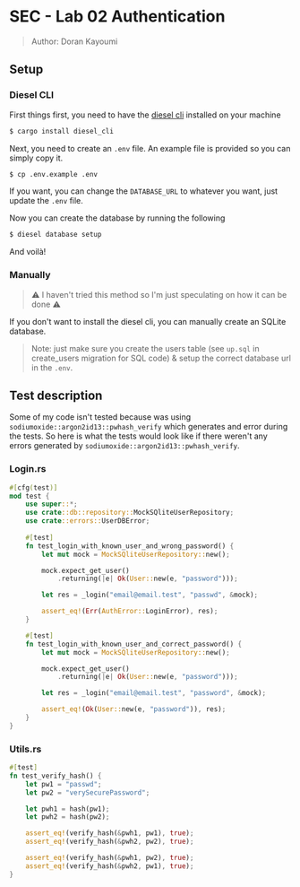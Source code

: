 # SEC - Lab 02 Authentication
> Author: Doran Kayoumi

## Setup

### Diesel CLI

First things first, you need to have the [diesel cli](https://crates.io/crates/diesel_cli) installed on your machine

```bash
$ cargo install diesel_cli 
```

Next, you need to create an `.env` file. An example file is provided so you can simply copy it.

```bash
$ cp .env.example .env
```

If you want, you can change the `DATABASE_URL` to whatever you want, just update the `.env` file.

Now you can create the database by running the following

```bash
$ diesel database setup
```

And voilà!

### Manually

> :warning: I haven't tried this method so I'm just speculating on how it can be done :warning:

If you don't want to install the diesel cli, you can manually create an SQLite database.

> Note: just make sure you create the users table (see `up.sql` in create_users migration for SQL code) & setup the correct database url in the `.env`.

## Test description

Some of my code isn't tested because was using `sodiumoxide::argon2id13::pwhash_verify` which generates and error during the tests. So here is what the tests would look like if there weren't any errors generated by `sodiumoxide::argon2id13::pwhash_verify`.

### Login.rs
```rust
#[cfg(test)]
mod test {
    use super::*;
    use crate::db::repository::MockSQliteUserRepository;
    use crate::errors::UserDBError;
    
    #[test]
    fn test_login_with_known_user_and_wrong_password() {
        let mut mock = MockSQliteUserRepository::new();

        mock.expect_get_user()
            .returning(|e| Ok(User::new(e, "password")));

        let res = _login("email@email.test", "passwd", &mock);

        assert_eq!(Err(AuthError::LoginError), res);
    }

    #[test]
    fn test_login_with_known_user_and_correct_password() {
        let mut mock = MockSQliteUserRepository::new();

        mock.expect_get_user()
            .returning(|e| Ok(User::new(e, "password")));

        let res = _login("email@email.test", "password", &mock);

        assert_eq!(Ok(User::new(e, "password")), res);
    }
}

```
### Utils.rs


```rust
#[test]
fn test_verify_hash() {
    let pw1 = "passwd";
    let pw2 = "verySecurePassword";

    let pwh1 = hash(pw1);
    let pwh2 = hash(pw2);

    assert_eq!(verify_hash(&pwh1, pw1), true);
    assert_eq!(verify_hash(&pwh2, pw2), true);

    assert_eq!(verify_hash(&pwh1, pw2), true);
    assert_eq!(verify_hash(&pwh2, pw1), true);
}
```